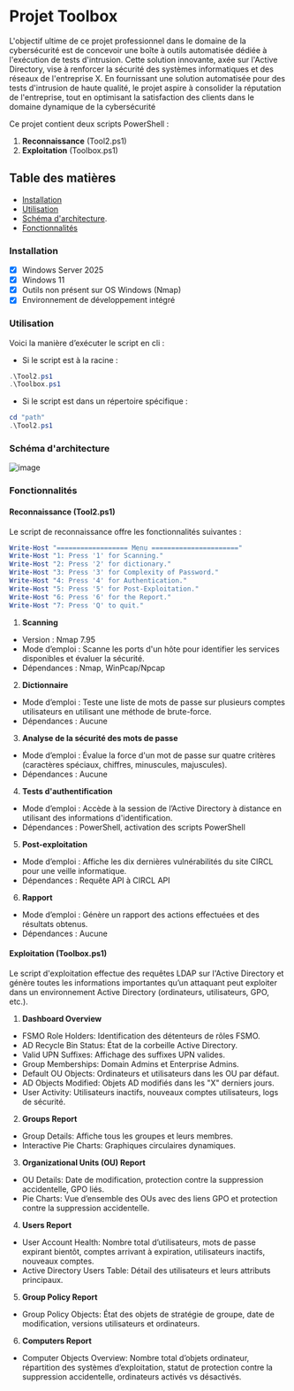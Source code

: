# Projet Toolbox

L'objectif ultime de ce projet professionnel dans le domaine de la cybersécurité est de concevoir une boîte à outils automatisée dédiée à l'exécution de tests d'intrusion. Cette solution innovante, axée sur l'Active Directory, vise à renforcer la sécurité des systèmes informatiques et des réseaux de l'entreprise X. En fournissant une solution automatisée pour des tests d'intrusion de haute qualité, le projet aspire à consolider la réputation de l'entreprise, tout en optimisant la satisfaction des clients dans le domaine dynamique de la cybersécurité

Ce projet contient deux scripts PowerShell :
1. **Reconnaissance** (Tool2.ps1)
2. **Exploitation** (Toolbox.ps1)

## Table des matières

- [Installation](#installation)
- [Utilisation](#utilisation)
- [Schéma d'architecture](#schémad'architecture).
- [Fonctionnalités](#fonctionnalités)

### Installation

- [x] Windows Server 2025
- [x] Windows 11
- [x] Outils non présent sur OS Windows (Nmap)
- [x] Environnement de développement intégré

### Utilisation

Voici la manière d’exécuter le script en cli :

+	Si le script est à la racine :
```powershell
.\Tool2.ps1
.\Toolbox.ps1
```

+	Si le script est dans un répertoire spécifique :
```powershell
cd "path"
.\Tool2.ps1
```

### Schéma d'architecture

![image](https://github.com/Mina-choco/Toolbox/assets/155466776/cc231e05-73fa-4d03-9537-ce119362808a)


### Fonctionnalités

#### Reconnaissance  (Tool2.ps1)

Le script de reconnaissance offre les fonctionnalités suivantes :

```powershell
Write-Host "================== Menu ======================"
Write-Host "1: Press '1' for Scanning."
Write-Host "2: Press '2' for dictionary."
Write-Host "3: Press '3' for Complexity of Password."
Write-Host "4: Press '4' for Authentication."
Write-Host "5: Press '5' for Post-Exploitation."
Write-Host "6: Press '6' for the Report."
Write-Host "7: Press 'Q' to quit."
```


1. **Scanning**

+ Version : Nmap 7.95
+ Mode d’emploi : Scanne les ports d'un hôte pour identifier les services disponibles et évaluer la sécurité.
+ Dépendances : Nmap, WinPcap/Npcap

2. **Dictionnaire**

+ Mode d’emploi : Teste une liste de mots de passe sur plusieurs comptes utilisateurs en utilisant une méthode de brute-force.
+ Dépendances : Aucune

3. **Analyse de la sécurité des mots de passe**

+ Mode d’emploi : Évalue la force d'un mot de passe sur quatre critères (caractères spéciaux, chiffres, minuscules, majuscules).
+ Dépendances : Aucune

4. **Tests d'authentification**
+ Mode d’emploi : Accède à la session de l’Active Directory à distance en utilisant des informations d'identification.
+ Dépendances : PowerShell, activation des scripts PowerShell

5. **Post-exploitation**
+ Mode d’emploi : Affiche les dix dernières vulnérabilités du site CIRCL pour une veille informatique.
+ Dépendances : Requête API à CIRCL API

6. **Rapport**
+ Mode d’emploi : Génère un rapport des actions effectuées et des résultats obtenus.
+ Dépendances : Aucune

#### Exploitation (Toolbox.ps1)

Le script d'exploitation effectue des requêtes LDAP sur l'Active Directory et génère toutes les informations importantes qu’un attaquant peut exploiter dans un environnement Active Directory (ordinateurs, utilisateurs, GPO, etc.).

1. **Dashboard Overview**

- FSMO Role Holders: Identification des détenteurs de rôles FSMO.
- AD Recycle Bin Status: État de la corbeille Active Directory.
- Valid UPN Suffixes: Affichage des suffixes UPN valides.
- Group Memberships: Domain Admins et Enterprise Admins.
- Default OU Objects: Ordinateurs et utilisateurs dans les OU par défaut.
- AD Objects Modified: Objets AD modifiés dans les "X" derniers jours.
- User Activity: Utilisateurs inactifs, nouveaux comptes utilisateurs, logs de sécurité.

2. **Groups Report**

- Group Details: Affiche tous les groupes et leurs membres.
- Interactive Pie Charts: Graphiques circulaires dynamiques.

3. **Organizational Units (OU) Report**

- OU Details: Date de modification, protection contre la suppression accidentelle, GPO liés.
- Pie Charts: Vue d’ensemble des OUs avec des liens GPO et protection contre la suppression accidentelle.

4. **Users Report**

- User Account Health: Nombre total d’utilisateurs, mots de passe expirant bientôt, comptes arrivant à expiration, utilisateurs inactifs, nouveaux comptes.
- Active Directory Users Table: Détail des utilisateurs et leurs attributs principaux.

5. **Group Policy Report**

- Group Policy Objects: État des objets de stratégie de groupe, date de modification, versions utilisateurs et ordinateurs.

6. **Computers Report**

- Computer Objects Overview: Nombre total d’objets ordinateur, répartition des systèmes d’exploitation, statut de protection contre la suppression accidentelle, ordinateurs activés vs désactivés.
